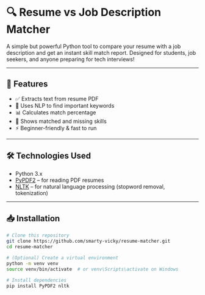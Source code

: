# 🔍 Resume vs Job Description Matcher

A simple but powerful Python tool to compare your resume with a job description and get an instant skill match report. Designed for students, job seekers, and anyone preparing for tech interviews!

---

## 🚀 Features

- ✅ Extracts text from resume PDF
- 🧠 Uses NLP to find important keywords
- 📊 Calculates match percentage
- 🔎 Shows matched and missing skills
- ⚡ Beginner-friendly & fast to run

---

## 🛠️ Technologies Used

- Python 3.x  
- [PyPDF2](https://pypi.org/project/PyPDF2/) – for reading PDF resumes  
- [NLTK](https://www.nltk.org/) – for natural language processing (stopword removal, tokenization)

---

## 📥 Installation

```bash
# Clone this repository
git clone https://github.com/smarty-vicky/resume-matcher.git
cd resume-matcher

# (Optional) Create a virtual environment
python -m venv venv
source venv/bin/activate  # or venv\Scripts\activate on Windows

# Install dependencies
pip install PyPDF2 nltk
